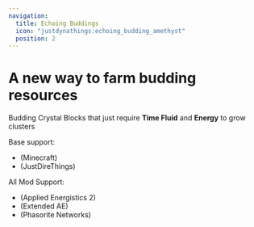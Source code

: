 ```yaml
---
navigation:
  title: Echoing Buddings
  icon: "justdynathings:echoing_budding_amethyst"
  position: 2
---
```


# A new way to farm budding resources

Budding Crystal Blocks that just require **Time Fluid** and **Energy** to grow clusters

<GameScene zoom="2" interactive={true}>
  <Block id="justdynathings:echoing_budding_time" p:alive="true"/>
  <Block x="1" id="justdynathings:echoing_budding_time" p:alive="true"/>
  <Block x="2" id="justdynathings:echoing_budding_time" p:alive="true"/>
  <Block x="3" id="justdynathings:echoing_budding_time" p:alive="true"/>
  <Block x="-1" id="justdynathings:echoing_budding_time" p:alive="false"/>

  <Block y="1" id="justdirethings:time_crystal_cluster_small" />
  <Block x="1" y="1" id="justdirethings:time_crystal_cluster_medium" />
  <Block x="2" y="1" id="justdirethings:time_crystal_cluster_large" />
  <Block x="3" y="1" id="justdirethings:time_crystal_cluster" />
</GameScene>

Base support:

- <ItemLink id="justdynathings:echoing_budding_amethyst"/> (Minecraft)
- <ItemLink id="justdynathings:echoing_budding_time"/> (JustDireThings)

All Mod Support:

- <ItemLink id="justdynathings:echoing_budding_certus"/> (Applied Energistics 2)
- <ItemLink id="justdynathings:echoing_budding_entro"/> (Extended AE)
- <ItemLink id="justdynathings:echoing_budding_phasorite"/> (Phasorite Networks)
